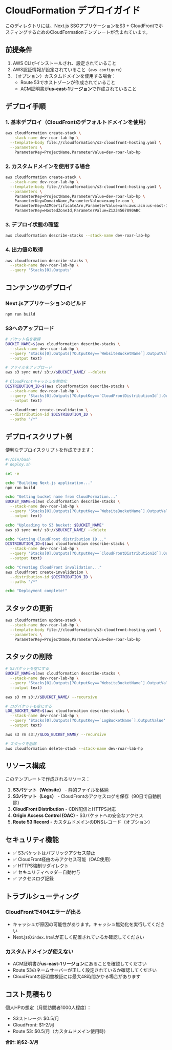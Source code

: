 # CloudFormation デプロイガイド

このディレクトリには、Next.js SSGアプリケーションをS3 + CloudFrontでホスティングするためのCloudFormationテンプレートが含まれています。

## 前提条件

1. AWS CLIがインストールされ、設定されていること
2. AWS認証情報が設定されていること（`aws configure`）
3. （オプション）カスタムドメインを使用する場合：
   - Route 53でホストゾーンが作成されていること
   - ACM証明書が**us-east-1リージョン**で作成されていること

## デプロイ手順

### 1. 基本デプロイ（CloudFrontのデフォルトドメインを使用）

```bash
aws cloudformation create-stack \
  --stack-name dev-roar-lab-hp \
  --template-body file://cloudformation/s3-cloudfront-hosting.yaml \
  --parameters \
    ParameterKey=ProjectName,ParameterValue=dev-roar-lab-hp
```

### 2. カスタムドメインを使用する場合

```bash
aws cloudformation create-stack \
  --stack-name dev-roar-lab-hp \
  --template-body file://cloudformation/s3-cloudfront-hosting.yaml \
  --parameters \
    ParameterKey=ProjectName,ParameterValue=dev-roar-lab-hp \
    ParameterKey=DomainName,ParameterValue=example.com \
    ParameterKey=ACMCertificateArn,ParameterValue=arn:aws:acm:us-east-1:ACCOUNT_ID:certificate/CERTIFICATE_ID \
    ParameterKey=HostedZoneId,ParameterValue=Z1234567890ABC
```

### 3. デプロイ状態の確認

```bash
aws cloudformation describe-stacks --stack-name dev-roar-lab-hp
```

### 4. 出力値の取得

```bash
aws cloudformation describe-stacks \
  --stack-name dev-roar-lab-hp \
  --query 'Stacks[0].Outputs'
```

## コンテンツのデプロイ

### Next.jsアプリケーションのビルド

```bash
npm run build
```

### S3へのアップロード

```bash
# バケット名を取得
BUCKET_NAME=$(aws cloudformation describe-stacks \
  --stack-name dev-roar-lab-hp \
  --query 'Stacks[0].Outputs[?OutputKey==`WebsiteBucketName`].OutputValue' \
  --output text)

# ファイルをアップロード
aws s3 sync out/ s3://$BUCKET_NAME/ --delete

# CloudFrontキャッシュを無効化
DISTRIBUTION_ID=$(aws cloudformation describe-stacks \
  --stack-name dev-roar-lab-hp \
  --query 'Stacks[0].Outputs[?OutputKey==`CloudFrontDistributionId`].OutputValue' \
  --output text)

aws cloudfront create-invalidation \
  --distribution-id $DISTRIBUTION_ID \
  --paths "/*"
```

## デプロイスクリプト例

便利なデプロイスクリプトを作成できます：

```bash
#!/bin/bash
# deploy.sh

set -e

echo "Building Next.js application..."
npm run build

echo "Getting bucket name from CloudFormation..."
BUCKET_NAME=$(aws cloudformation describe-stacks \
  --stack-name dev-roar-lab-hp \
  --query 'Stacks[0].Outputs[?OutputKey==`WebsiteBucketName`].OutputValue' \
  --output text)

echo "Uploading to S3 bucket: $BUCKET_NAME"
aws s3 sync out/ s3://$BUCKET_NAME/ --delete

echo "Getting CloudFront distribution ID..."
DISTRIBUTION_ID=$(aws cloudformation describe-stacks \
  --stack-name dev-roar-lab-hp \
  --query 'Stacks[0].Outputs[?OutputKey==`CloudFrontDistributionId`].OutputValue' \
  --output text)

echo "Creating CloudFront invalidation..."
aws cloudfront create-invalidation \
  --distribution-id $DISTRIBUTION_ID \
  --paths "/*"

echo "Deployment complete!"
```

## スタックの更新

```bash
aws cloudformation update-stack \
  --stack-name dev-roar-lab-hp \
  --template-body file://cloudformation/s3-cloudfront-hosting.yaml \
  --parameters \
    ParameterKey=ProjectName,ParameterValue=dev-roar-lab-hp
```

## スタックの削除

```bash
# S3バケットを空にする
BUCKET_NAME=$(aws cloudformation describe-stacks \
  --stack-name dev-roar-lab-hp \
  --query 'Stacks[0].Outputs[?OutputKey==`WebsiteBucketName`].OutputValue' \
  --output text)

aws s3 rm s3://$BUCKET_NAME/ --recursive

# ログバケットも空にする
LOG_BUCKET_NAME=$(aws cloudformation describe-stacks \
  --stack-name dev-roar-lab-hp \
  --query 'Stacks[0].Outputs[?OutputKey==`LogBucketName`].OutputValue' \
  --output text)

aws s3 rm s3://$LOG_BUCKET_NAME/ --recursive

# スタックを削除
aws cloudformation delete-stack --stack-name dev-roar-lab-hp
```

## リソース構成

このテンプレートで作成されるリソース：

1. **S3バケット（Website）** - 静的ファイルを格納
2. **S3バケット（Logs）** - CloudFrontのアクセスログを保存（90日で自動削除）
3. **CloudFront Distribution** - CDN配信とHTTPS対応
4. **Origin Access Control (OAC)** - S3バケットへの安全なアクセス
5. **Route 53 Record** - カスタムドメインのDNSレコード（オプション）

## セキュリティ機能

- ✅ S3バケットはパブリックアクセス禁止
- ✅ CloudFront経由のみアクセス可能（OAC使用）
- ✅ HTTPS強制リダイレクト
- ✅ セキュリティヘッダー自動付与
- ✅ アクセスログ記録

## トラブルシューティング

### CloudFrontで404エラーが出る

- キャッシュが原因の可能性があります。キャッシュ無効化を実行してください
- Next.jsの`index.html`が正しく配置されているか確認してください

### カスタムドメインが使えない

- ACM証明書が**us-east-1リージョン**にあることを確認してください
- Route 53のネームサーバーが正しく設定されているか確認してください
- CloudFrontの証明書検証には最大48時間かかる場合があります

## コスト見積もり

個人HPの想定（月間訪問者1000人程度）：

- S3ストレージ: $0.5/月
- CloudFront: $1-2/月
- Route 53: $0.5/月（カスタムドメイン使用時）

**合計: 約$2-3/月**
